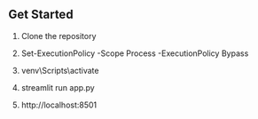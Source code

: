 ## Get Started

1. Clone the repository

2. Set-ExecutionPolicy -Scope Process -ExecutionPolicy Bypass
3. venv\Scripts\activate
4. streamlit run app.py
5. http://localhost:8501
